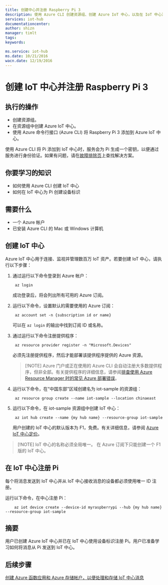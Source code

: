 ```yaml
---
title: 创建中心并注册 Raspberry Pi 3
description: 使用 Azure CLI 创建资源组、创建 Azure IoT 中心，以及在 IoT 中心注册 Pi。
services: iot-hub
documentationcenter: 
author: shizn
manager: timlt
tags: 
keywords: 

ms.service: iot-hub
ms.date: 10/21/2016
wacn.date: 12/19/2016
---
```


# 创建 IoT 中心并注册 Raspberry Pi 3
## 执行的操作
* 创建资源组。
* 在资源组中创建 Azure IoT 中心。
* 使用 Azure 命令行接口 (Azure CLI) 将 Raspberry Pi 3 添加到 Azure IoT 中心。

使用 Azure CLI 将 Pi 添加到 IoT 中心时，服务会为 Pi 生成一个密钥，以便通过服务进行身份验证。如果有问题，请在[故障排除页](./iot-hub-raspberry-pi-kit-node-troubleshooting.md)上查找解决方案。

## 你要学习的知识
* 如何使用 Azure CLI 创建 IoT 中心
* 如何在 IoT 中心为 Pi 创建设备标识

## 需要什么
* 一个 Azure 帐户
* 已安装 Azure CLI 的 Mac 或 Windows 计算机

## 创建 IoT 中心
Azure IoT 中心用于连接、监视并管理数百万 IoT 资产。若要创建 IoT 中心，请执行以下步骤：

1. 通过运行以下命令登录到 Azure 帐户：

        az login

    成功登录后，将会列出所有可用的 Azure 订阅。

2. 运行以下命令，设置默认的需要使用的 Azure 订阅：

        az account set -n {subscription id or name}

    可以在 `az login` 的输出中找到订阅 ID 或名称。

3. 通过运行以下命令注册提供程序：

        az resource provider register -n "Microsoft.Devices"

    必须先注册提供程序，然后才能部署该提供程序提供的 Azure 资源。

     > [!NOTE] Azure 门户或正在使用的 Azure CLI 会自动注册大多数提供程序，但非全部。有关提供程序的详细信息，请参阅[排查使用 Azure Resource Manager 时的常见 Azure 部署错误](../azure-resource-manager/resource-manager-common-deployment-errors.md)。
    > 
    > 

4. 运行以下命令，在“中国东部”区域创建名为 iot-sample 的资源组：

        az resource group create --name iot-sample --location chinaeast

5. 运行以下命令，在 iot-sample 资源组中创建 IoT 中心：

        az iot hub create --name {my hub name} --resource-group iot-sample

    用户创建的 IoT 中心的默认版本为 F1，免费。有关详细信息，请参阅 [Azure IoT 中心定价](https://www.azure.cn/pricing/details/iot-hub/)。

> [!NOTE] IoT 中心的名称必须全局唯一。
> 在 Azure 订阅下只能创建一个 F1 版的 IoT 中心。
> 
> 

## 在 IoT 中心注册 Pi
每个将消息发送到 IoT 中心并从 IoT 中心接收消息的设备都必须使用唯一 ID 注册。

运行以下命令，在中心注册 Pi：

        az iot device create --device-id myraspberrypi --hub {my hub name} --resource-group iot-sample

## 摘要
用户已创建 Azure IoT 中心并已在 IoT 中心使用设备标识注册 Pi。用户已准备学习如何将消息从 Pi 发送到 IoT 中心。

## 后续步骤
[创建 Azure 函数应用和 Azure 存储帐户，以便处理和存储 IoT 中心消息](./iot-hub-raspberry-pi-kit-node-lesson3-deploy-resource-manager-template.md)

<!---HONumber=Mooncake_1212_2016-->